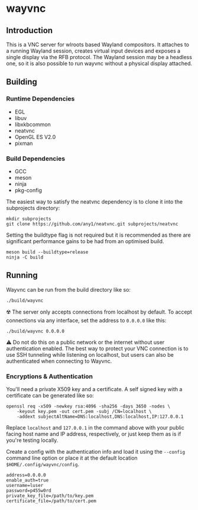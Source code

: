 # wayvnc

## Introduction
This is a VNC server for wlroots based Wayland compositors. It attaches to a
running Wayland session, creates virtual input devices and exposes a single
display via the RFB protocol. The Wayland session may be a headless one, so it
is also possible to run wayvnc without a physical display attached.

## Building
### Runtime Dependencies
 * EGL
 * libuv
 * libxkbcommon
 * neatvnc
 * OpenGL ES V2.0
 * pixman

### Build Dependencies
 * GCC
 * meson
 * ninja
 * pkg-config

The easiest way to satisfy the neatvnc dependency is to clone it into the
subprojects directory:
```
mkdir subprojects
git clone https://github.com/any1/neatvnc.git subprojects/neatvnc
```

Setting the buildtype flag is not required but it is recommended as there are
significant performance gains to be had from an optimised build.
```
meson build --buildtype=release
ninja -C build
```

## Running
Wayvnc can be run from the build directory like so:
```
./build/wayvnc
```

:radioactive: The server only accepts connections from localhost by default. To
accept connections via any interface, set the address to `0.0.0.0` like this:
```
./build/wayvnc 0.0.0.0
```

:warning: Do not do this on a public network or the internet without
user authentication enabled. The best way to protect your VNC connection is to
use SSH tunneling while listening on localhost, but users can also be
authenticated when connecting to Wayvnc.

### Encryptions & Authentication
You'll need a private X509 key and a certificate. A self signed key with a
certificate can be generated like so:
```
openssl req -x509 -newkey rsa:4096 -sha256 -days 3650 -nodes \
	-keyout key.pem -out cert.pem -subj /CN=localhost \
	-addext subjectAltName=DNS:localhost,DNS:localhost,IP:127.0.0.1
```
Replace `localhost` and `127.0.0.1` in the command above with your public facing
host name and IP address, respectively, or just keep them as is if you're
testing locally.

Create a config with the authentication info and load it using the `--config`
command line option or place it at the default location
`$HOME/.config/wayvnc/config`.
```
address=0.0.0.0
enable_auth=true
username=luser
password=p455w0rd
private_key_file=/path/to/key.pem
certificate_file=/path/to/cert.pem
```
